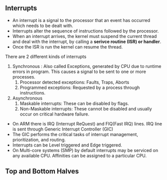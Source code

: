 ## Interrupts 

-   An interrupt is a signal to the processor that an event has occurred which needs to be dealt with. 
-   Interrupts alter the sequence of instructions followed by the processor. 
-   When an interrupt arrives, the kernel must suspend the current thread and deal with the interrupt, by calling a **serivce routine (ISR) or handler**. 
-   Once the ISR is run the kernel can resume the thread. 

There are 2 different kinds of interrupts 
1.  Synchronous : Also called Exceptions, generated by CPU due to runtime errors in program. This causes a signal to be sent to one or more processes. 
    1.  Processor detected exceptions: Faults, Traps, Aborts 
    2.  Programmed exceptions: Requested by a process through instructions. 
2.  Asynchronous 
    1.  Maskable interrupts: These can be disabled by flags. 
    2.  Non-Maskable interrupts: These cannot be disabled and usually occur on critical hardware failure.

-   On ARM there is IRQ (Interrupt ReQuest) and FIQ(Fast IRQ) lines. IRQ line is sent through Generic Interrupt Controller (GIC)
-   The GIC performs the critical tasks of interrupt management, prioritization, and routing. 
-   Interrupts can be Level triggered and Edge triggered.  
-   On Multi-core systems (SMP) by default interrupts may be serviced on any available CPU. Affinities can be assigned to a particular CPU. 


## Top and Bottom Halves